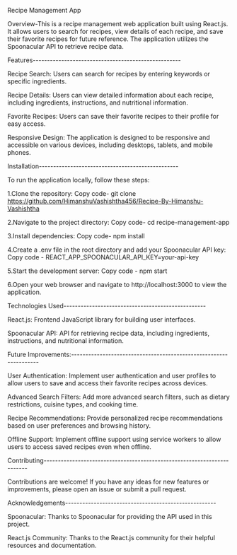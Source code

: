 Recipe Management App

Overview-This is a recipe management web application built using React.js. It allows users to search for recipes, view details of each recipe, and save their favorite recipes for future reference. The application utilizes the Spoonacular API to retrieve recipe data.

Features----------------------------------------------------

Recipe Search: Users can search for recipes by entering keywords or specific ingredients.

Recipe Details: Users can view detailed information about each recipe, including ingredients, instructions, and nutritional information.

Favorite Recipes: Users can save their favorite recipes to their profile for easy access.

Responsive Design: The application is designed to be responsive and accessible on various devices, including desktops, tablets, and mobile phones.

Installation-------------------------------------------------

To run the application locally, follow these steps:

1.Clone the repository:
Copy code- git clone https://github.com/HimanshuVashishtha456/Recipe-By-Himanshu-Vashishtha

2.Navigate to the project directory:
Copy code- cd recipe-management-app

3.Install dependencies:
Copy code- npm install

4.Create a .env file in the root directory and add your Spoonacular API key:
Copy code - REACT_APP_SPOONACULAR_API_KEY=your-api-key

5.Start the development server:
Copy code - npm start

6.Open your web browser and navigate to http://localhost:3000 to view the application.

Technologies Used--------------------------------------------------

React.js: Frontend JavaScript library for building user interfaces.

Spoonacular API: API for retrieving recipe data, including ingredients, instructions, and nutritional information.

Future Improvements:------------------------------------------------------------------

User Authentication: Implement user authentication and user profiles to allow users to save and access their favorite recipes across devices.

Advanced Search Filters: Add more advanced search filters, such as dietary restrictions, cuisine types, and cooking time.

Recipe Recommendations: Provide personalized recipe recommendations based on user preferences and browsing history.

Offline Support: Implement offline support using service workers to allow users to access saved recipes even when offline.

Contributing------------------------------------------------------------------------

Contributions are welcome! If you have any ideas for new features or improvements, please open an issue or submit a pull request.

Acknowledgements-----------------------------------------------------

Spoonacular: Thanks to Spoonacular for providing the API used in this project.

React.js Community: Thanks to the React.js community for their helpful resources and documentation.






